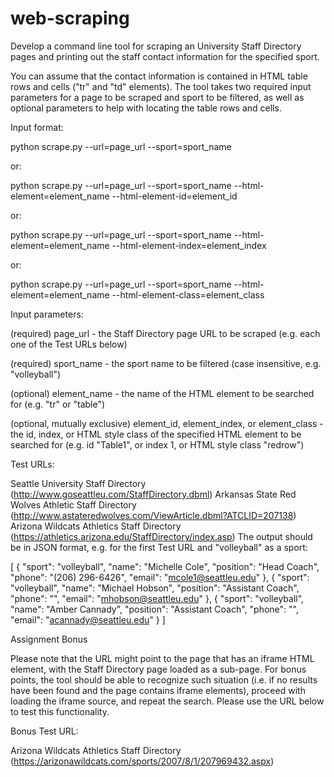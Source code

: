 # web-scraping

Develop a command line tool for scraping an University Staff Directory pages and printing out the staff contact information for the specified sport.

You can assume that the contact information is contained in HTML table rows and cells ("tr" and "td" elements). The tool takes two required input parameters for a page to be scraped and sport to be filtered, as well as optional parameters to help with locating the table rows and cells.


Input format:

python scrape.py --url=page_url --sport=sport_name

or:

python scrape.py --url=page_url --sport=sport_name --html-element=element_name --html-element-id=element_id

or:

python scrape.py --url=page_url --sport=sport_name --html-element=element_name --html-element-index=element_index 

or:

python scrape.py --url=page_url --sport=sport_name --html-element=element_name --html-element-class=element_class

Input parameters:

(required) page_url - the Staff Directory page URL to be scraped (e.g. each one of the Test URLs below)

(required) sport_name - the sport name to be filtered (case insensitive, e.g. "volleyball")

(optional) element_name - the name of the HTML element to be searched for (e.g. "tr" or "table")

(optional, mutually exclusive) element_id, element_index, or element_class - the id, index, or HTML style class of the specified HTML element to be searched for (e.g. id "Table1", or index 1, or HTML style class "redrow")

Test URLs:

Seattle University Staff Directory (http://www.goseattleu.com/StaffDirectory.dbml)
Arkansas State Red Wolves Athletic Staff Directory (http://www.astateredwolves.com/ViewArticle.dbml?ATCLID=207138)
Arizona Wildcats Athletics Staff Directory (https://athletics.arizona.edu/StaffDirectory/index.asp)
The output should be in JSON format, e.g. for the first Test URL and "volleyball" as a sport:

[
    {
        "sport": "volleyball",
        "name": "Michelle Cole",
        "position": "Head Coach",
        "phone": "(206) 296-6426",
        "email": "mcole1@seattleu.edu"
    },
    {
        "sport": "volleyball",
        "name": "Michael Hobson",
        "position": "Assistant Coach",
        "phone": "",
        "email": "mhobson@seattleu.edu"
    },
    {
        "sport": "volleyball",
        "name": "Amber Cannady",
        "position": "Assistant Coach",
        "phone": "",
        "email": "acannady@seattleu.edu"
    }
]

Assignment Bonus

Please note that the URL might point to the page that has an iframe HTML element, with the Staff Directory page loaded as a sub-page. For bonus points, the tool should be able to recognize such situation (i.e. if no results have been found and the page contains iframe elements), proceed with loading the iframe source, and repeat the search. Please use the URL below to test this functionality.

Bonus Test URL:

Arizona Wildcats Athletics Staff Directory (https://arizonawildcats.com/sports/2007/8/1/207969432.aspx)
